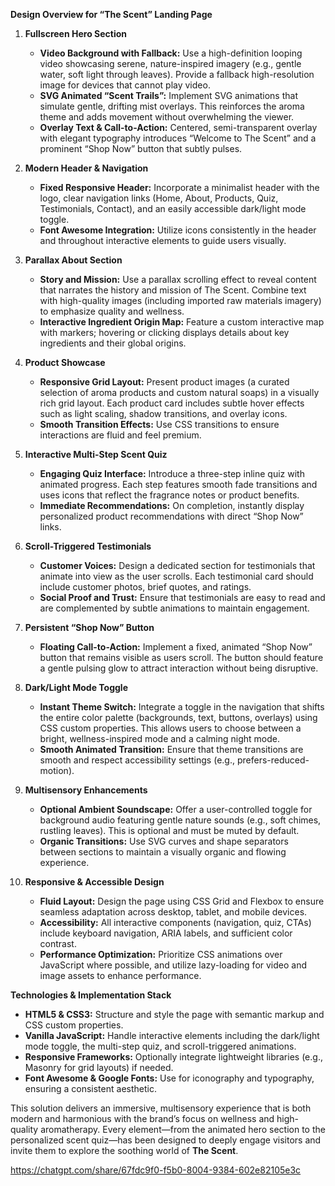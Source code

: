
**Design Overview for “The Scent” Landing Page**

1. **Fullscreen Hero Section**
   - **Video Background with Fallback:** Use a high-definition looping video showcasing serene, nature-inspired imagery (e.g., gentle water, soft light through leaves). Provide a fallback high-resolution image for devices that cannot play video.
   - **SVG Animated “Scent Trails”:** Implement SVG animations that simulate gentle, drifting mist overlays. This reinforces the aroma theme and adds movement without overwhelming the viewer.
   - **Overlay Text & Call-to-Action:** Centered, semi-transparent overlay with elegant typography introduces “Welcome to The Scent” and a prominent “Shop Now” button that subtly pulses.

2. **Modern Header & Navigation**
   - **Fixed Responsive Header:** Incorporate a minimalist header with the logo, clear navigation links (Home, About, Products, Quiz, Testimonials, Contact), and an easily accessible dark/light mode toggle.
   - **Font Awesome Integration:** Utilize icons consistently in the header and throughout interactive elements to guide users visually.

3. **Parallax About Section**
   - **Story and Mission:** Use a parallax scrolling effect to reveal content that narrates the history and mission of The Scent. Combine text with high-quality images (including imported raw materials imagery) to emphasize quality and wellness.
   - **Interactive Ingredient Origin Map:** Feature a custom interactive map with markers; hovering or clicking displays details about key ingredients and their global origins.

4. **Product Showcase**
   - **Responsive Grid Layout:** Present product images (a curated selection of aroma products and custom natural soaps) in a visually rich grid layout. Each product card includes subtle hover effects such as light scaling, shadow transitions, and overlay icons.
   - **Smooth Transition Effects:** Use CSS transitions to ensure interactions are fluid and feel premium.

5. **Interactive Multi-Step Scent Quiz**
   - **Engaging Quiz Interface:** Introduce a three-step inline quiz with animated progress. Each step features smooth fade transitions and uses icons that reflect the fragrance notes or product benefits.
   - **Immediate Recommendations:** On completion, instantly display personalized product recommendations with direct “Shop Now” links.

6. **Scroll-Triggered Testimonials**
   - **Customer Voices:** Design a dedicated section for testimonials that animate into view as the user scrolls. Each testimonial card should include customer photos, brief quotes, and ratings.
   - **Social Proof and Trust:** Ensure that testimonials are easy to read and are complemented by subtle animations to maintain engagement.

7. **Persistent “Shop Now” Button**
   - **Floating Call-to-Action:** Implement a fixed, animated “Shop Now” button that remains visible as users scroll. The button should feature a gentle pulsing glow to attract interaction without being disruptive.

8. **Dark/Light Mode Toggle**
   - **Instant Theme Switch:** Integrate a toggle in the navigation that shifts the entire color palette (backgrounds, text, buttons, overlays) using CSS custom properties. This allows users to choose between a bright, wellness-inspired mode and a calming night mode.
   - **Smooth Animated Transition:** Ensure that theme transitions are smooth and respect accessibility settings (e.g., prefers-reduced-motion).

9. **Multisensory Enhancements**
   - **Optional Ambient Soundscape:** Offer a user-controlled toggle for background audio featuring gentle nature sounds (e.g., soft chimes, rustling leaves). This is optional and must be muted by default.
   - **Organic Transitions:** Use SVG curves and shape separators between sections to maintain a visually organic and flowing experience.

10. **Responsive & Accessible Design**
    - **Fluid Layout:** Design the page using CSS Grid and Flexbox to ensure seamless adaptation across desktop, tablet, and mobile devices.
    - **Accessibility:** All interactive components (navigation, quiz, CTAs) include keyboard navigation, ARIA labels, and sufficient color contrast.
    - **Performance Optimization:** Prioritize CSS animations over JavaScript where possible, and utilize lazy-loading for video and image assets to enhance performance.

**Technologies & Implementation Stack**
- **HTML5 & CSS3:** Structure and style the page with semantic markup and CSS custom properties.
- **Vanilla JavaScript:** Handle interactive elements including the dark/light mode toggle, the multi-step quiz, and scroll-triggered animations.
- **Responsive Frameworks:** Optionally integrate lightweight libraries (e.g., Masonry for grid layouts) if needed.
- **Font Awesome & Google Fonts:** Use for iconography and typography, ensuring a consistent aesthetic.

This solution delivers an immersive, multisensory experience that is both modern and harmonious with the brand’s focus on wellness and high-quality aromatherapy. Every element—from the animated hero section to the personalized scent quiz—has been designed to deeply engage visitors and invite them to explore the soothing world of **The Scent**.

https://chatgpt.com/share/67fdc9f0-f5b0-8004-9384-602e82105e3c
